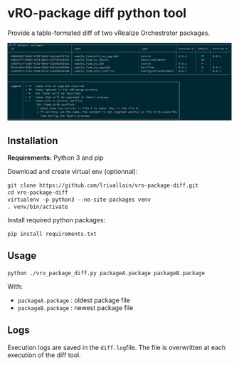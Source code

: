 # vRO-package diff python tool

Provide a table-formated diff of two vRealize Orchestrator packages.

![Sample of output](docs/img/vro-package-diff-sample.png)

## Installation

**Requirements:** Python 3 and pip

Download and create virtual env (optionnal):
```
git clone https://github.com/lrivallain/vro-package-diff.git
cd vro-package-diff
virtualenv -p python3 --no-site-packages venv
. venv/bin/activate
```

Install required python packages:
```
pip install requirements.txt
```

## Usage

```
python ./vro_package_diff.py packageA.package packageB.package
```
With:
* `packageA.package` : oldest package file
* `packageB.package` : newest package file

## Logs

Execution logs are saved in the `diff.log`file. The file is overwritten at each execution of the diff tool.
